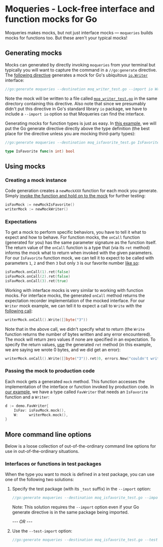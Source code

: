 # Moqueries - Lock-free interface and function mocks for Go
Moqueries makes mocks, but not just interface mocks &mdash; `moqueries` builds mocks for functions too. But these aren't your typical mocks!

## Generating mocks
Mocks can generated by directly invoking `moqueries` from your terminal but typically you will want to capture the command in a `//go:generate` directive. The [following directive](https://github.com/myshkin5/moqueries/blob/master/demo/demo.go#L9) generates a mock for Go's ubiquitous [`io.Writer`](https://golang.org/pkg/io/#Writer) interface:
```go
//go:generate moqueries --destination moq_writer_test.go --import io Writer
```

Note the mock will be written to a file called [`moq_writer_test.go`](https://github.com/myshkin5/moqueries/blob/master/demo/moq_writer_test.go) in the same directory containing this directive. Also note that since we presumably didn't put this directive in Go's standard library `io` package, we have to include a `--import io` option so that Moqueries can find the interface.

Generating mocks for function types is just as easy. In [this example](https://github.com/myshkin5/moqueries/blob/master/demo/demo.go#L11-L13), we will put the Go generate directive directly above the type definition (the best place for the directive unless you are mocking third-party types):
```go
//go:generate moqueries --destination moq_isfavorite_test.go IsFavorite

type IsFavorite func(n int) bool
```

## Using mocks

### Creating a mock instance
Code generation creates a `newMockXXX` function for each mock you generate. Simply [invoke the function and hold on to the mock](https://github.com/myshkin5/moqueries/blob/master/demo/demo_test.go#L15-L16) for further testing:
```go
isFavMock := newMockIsFavorite()
writerMock := newMockWriter()
```

### Expectations
To get a mock to perform specific behaviors, you have to tell it what to expect and how to behave. For function mocks, the `onCall` function (generated for you) has the same parameter signature as the function itself. The return value of the `onCall` function is a type that (via its `ret` method) informs the mock what to return when invoked with the given parameters. For our `IsFavorite` function mock, we can tell it to expect to be called with parameters `1`, `2` and then `3` but only `3` is our favorite number [like so](https://github.com/myshkin5/moqueries/blob/master/demo/demo_test.go#L18-L20):
```go
isFavMock.onCall(1).ret(false)
isFavMock.onCall(2).ret(false)
isFavMock.onCall(3).ret(true)
```

Working with interface mocks is very similar to working with function mocks. For interface mocks, the generated `onCall` method returns the expectation recorder implementation of the mocked interface. For our `Writer` mock example, we can tell it to expect a call to `Write` with the [following call](https://github.com/myshkin5/moqueries/blob/master/demo/demo_test.go#L22):
```go
writerMock.onCall().Write([]byte("3"))
```

Note that in the above call, we didn't specify what to return (the `Write` function returns the number of bytes written and any error encountered). The mock will return zero values if none are specified in an expectation. To specify the return values, [use](https://github.com/myshkin5/moqueries/blob/master/demo/demo_test.go#L41) the generated `ret` method (in this example, we are saying we wrote 0 bytes, and we did get an error):
```go
writerMock.onCall().Write([]byte("3")).ret(0, errors.New("couldn't write"))
```

### Passing the mock to production code
Each mock gets a generated `mock` method. This function accesses the implementation of the interface or function invoked by production code. In [our example](https://github.com/myshkin5/moqueries/blob/master/demo/demo_test.go#L24-L27), we have a type called `FavWriter` that needs an `IsFavorite` function and a `Writer`:
```go
d := demo.FavWriter{
    IsFav: isFavMock.mock(),
    W:     writerMock.mock(),
}
```

## More command line options
Below is a loose collection of out-of-the-ordinary command line options for use in out-of-the-ordinary situations.

### Interfaces or functions in test packages
When the type you want to mock is defined in a test package, you can use one of the following two solutions:

1. Specify the test package (with its `_test` suffix) in the `--import` option:
    ```go
    //go:generate moqueries --destination moq_isfavorite_test.go --import github.com/myshkin5/moqueries/demo_test IsFavorite
    ```
   Note: This solution requires the `--import` option even if your Go generate directive is in the same package being imported.

   *_--- OR ---_*

1. Use the `--test-import` option:
    ```go
    //go:generate moqueries --destination moq_isfavorite_test.go --test-import IsFavorite
    ```
